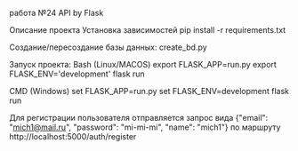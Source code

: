 работа №24
API by Flask

Описание проекта
Установка зависимостей
pip install -r requirements.txt

Создание/пересоздание базы данных: 
create_bd.py

Запуск проекта:
Bash (Linux/MACOS)
export FLASK_APP=run.py
export FLASK_ENV='development'
flask run

CMD (Windows)
set FLASK_APP=run.py
set FLASK_ENV=development
flask run

Для регистрации пользователя отправляется запрос вида
{"email": "mich1@mail.ru", "password": "mi-mi-mi", "name": "mich1"}
по маршруту
http://localhost:5000/auth/register